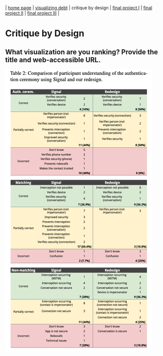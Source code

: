 | [home page](README.md) | [visualizing debt](visualizing-government-debt) | critique by design | [final project I](final-project-part-one) | [final project II](final-project-part-two) | [final project III](final-project-part-three) |

# Critique by Design

## What visualization are you ranking? Provide the title and web-accessible URL.
![Table](resources/Signal_Table_Data_Visualization.png)